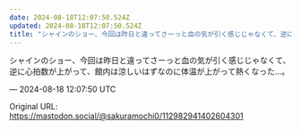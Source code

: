 ```yaml
---
date: 2024-08-18T12:07:50.524Z
updated: 2024-08-18T12:07:50.524Z
title: "シャインのショー、今回は昨日と違ってさーっと血の気が引く感じじゃなくて、逆に心拍[...]"
---
```


<p>シャインのショー、今回は昨日と違ってさーっと血の気が引く感じじゃなくて、逆に心拍数が上がって、館内は涼しいはずなのに体温が上がって熱くなった…。</p>

&mdash; 2024-08-18 12:07:50 UTC

Original URL: https://mastodon.social/@sakuramochi0/112982941402604301
